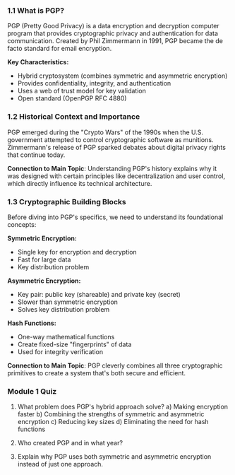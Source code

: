 ### 1.1 What is PGP?
PGP (Pretty Good Privacy) is a data encryption and decryption computer program that provides cryptographic privacy and authentication for data communication. Created by Phil Zimmermann in 1991, PGP became the de facto standard for email encryption.

**Key Characteristics:**
- Hybrid cryptosystem (combines symmetric and asymmetric encryption)
- Provides confidentiality, integrity, and authentication
- Uses a web of trust model for key validation
- Open standard (OpenPGP RFC 4880)

### 1.2 Historical Context and Importance
PGP emerged during the "Crypto Wars" of the 1990s when the U.S. government attempted to control cryptographic software as munitions. Zimmermann's release of PGP sparked debates about digital privacy rights that continue today.

**Connection to Main Topic**: Understanding PGP's history explains why it was designed with certain principles like decentralization and user control, which directly influence its technical architecture.

### 1.3 Cryptographic Building Blocks
Before diving into PGP's specifics, we need to understand its foundational concepts:

**Symmetric Encryption:**
- Single key for encryption and decryption
- Fast for large data
- Key distribution problem

**Asymmetric Encryption:**
- Key pair: public key (shareable) and private key (secret)
- Slower than symmetric encryption
- Solves key distribution problem

**Hash Functions:**
- One-way mathematical functions
- Create fixed-size "fingerprints" of data
- Used for integrity verification

**Connection to Main Topic**: PGP cleverly combines all three cryptographic primitives to create a system that's both secure and efficient.

### Module 1 Quiz
1. What problem does PGP's hybrid approach solve?
   a) Making encryption faster
   b) Combining the strengths of symmetric and asymmetric encryption
   c) Reducing key sizes
   d) Eliminating the need for hash functions

2. Who created PGP and in what year?
3. Explain why PGP uses both symmetric and asymmetric encryption instead of just one approach.